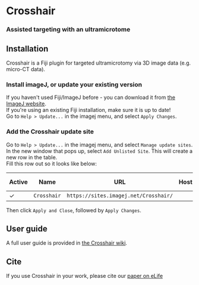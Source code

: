 # Crosshair
### Assisted targeting with an ultramicrotome

## Installation
Crosshair is a Fiji plugin for targeted ultramicrotomy via 3D image data (e.g. micro-CT data).  

### Install imageJ, or update your existing version
If you haven't used Fiji/ImageJ before - you can download it from [the ImageJ website](https://imagej.net/Fiji).  
If you're using an existing Fiji installation, make sure it is up to date!  
Go to `Help > Update...` in the imagej menu, and select `Apply Changes`.  

### Add the Crosshair update site
Go to `Help > Update...` in the imagej menu, and select `Manage update sites`.  
In the new window that pops up, select `Add Unlisted Site`. This will create a new row in the table.  
Fill this row out so it looks like below:  

| Active | Name          | URL           | Host   | Directory on Host | Description |
| -------| ------------- | ------------- | ------ | ------            | ------      |
| &check;| `Crosshair`   | `https://sites.imagej.net/Crosshair/` | | |

Then click `Apply and Close`, followed by `Apply Changes`. 

## User guide

A full user guide is provided in [the Crosshair wiki](https://github.com/automated-ultramicrotomy/crosshair/wiki).

## Cite

If you use Crosshair in your work, please cite our [paper on eLife](https://elifesciences.org/articles/80899)
